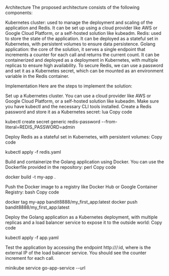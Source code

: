 Architecture
The proposed architecture consists of the following components:

Kubernetes cluster: used to manage the deployment and scaling of the application and Redis. It can be set up using a cloud provider like AWS or Google Cloud Platform, or a self-hosted solution like kubeadm.
Redis: used to store the state of the application. It can be deployed as a stateful set in Kubernetes, with persistent volumes to ensure data persistence.
Golang application: the core of the solution, it serves a single endpoint that increments a counter for each call and returns the current count. It can be containerized and deployed as a deployment in Kubernetes, with multiple replicas to ensure high availability.
To secure Redis, we can use a password and set it as a Kubernetes secret, which can be mounted as an environment variable in the Redis container.

Implementation
Here are the steps to implement the solution:

Set up a Kubernetes cluster. You can use a cloud provider like AWS or Google Cloud Platform, or a self-hosted solution like kubeadm. Make sure you have kubectl and the necessary CLI tools installed.
Create a Redis password and store it as a Kubernetes secret:
lua
Copy code

kubectl create secret generic redis-password --from-literal=REDIS_PASSWORD=admin

Deploy Redis as a stateful set in Kubernetes, with persistent volumes:
Copy code

kubectl apply -f redis.yaml

Build and containerize the Golang application using Docker. You can use the Dockerfile provided in the repository:
perl
Copy code

docker build -t my-app .

Push the Docker image to a registry like Docker Hub or Google Container Registry:
bash
Copy code

docker tag my-app bandit8888/my_first_app:latest
docker push bandit8888/my_first_app:latest

Deploy the Golang application as a Kubernetes deployment, with multiple replicas and a load balancer service to expose it to the outside world:
Copy code

kubectl apply -f app.yaml

Test the application by accessing the endpoint http://<load-balancer-ip>/:id, where <load-balancer-ip> is the external IP of the load balancer service. You should see the counter increment for each call.


minikube service go-app-service --url
